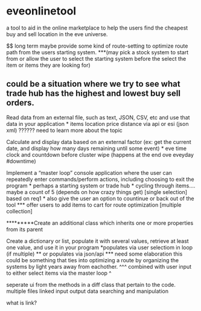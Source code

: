 # eveonlinetool
a tool to aid in the online marketplace to help the users find the cheapest buy and sell location in the eve universe.

$$ long term maybe provide some kind of route-setting to optimize route path from the users starting system.
***(may pick a stock system to start from or allow the user to select the starting system before the select the item or items they are looking for)


could be a situation where we try to see what trade hub has the highest and lowest buy sell orders.
--------------------
Read data from an external file, such as text, JSON, CSV, etc and use that data in your application
    * items
      location
      price
      distance          via api or esi (json xml) ?????? need to learn more about the topic

Calculate and display data based on an external factor (ex: get the current date, and display how many days remaining until some event)
    * eve time clock and countdown before cluster wipe (happens at the end ove eveyday #downtime)

Implement a “master loop” console application where the user can repeatedly enter commands/perform actions, including choosing to exit the program
    * perhaps a starting system or trade hub
    * cycling through items.... maybe a count of 5 (depends on how crazy things get) [single selection] based on req1
    * also give the user an option to countinue or back out of the tool
    *** offer users to add items to cart for route optimization [multiple collection]

*********Create an additional class which inherits one or more properties from its parent

Create a dictionary or list, populate it with several values, retrieve at least one value, and use it in your program
    *populates via user selectiom in loop (if multiple)
    ** or populates via json/api
    *** need some elaboration this could be something that ties into optimizing a route by organizing the systems by light years away from eachother.
    ^^^ combined with user input to either select items via the master loop
            ^


seperate ui from the methods in a diff class that pertain to the code.
multiple files linked
input output data
searching and manipulation


what is link?